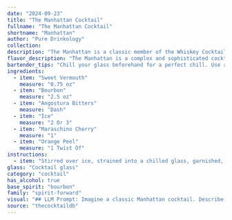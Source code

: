 ```yaml
---
date: "2024-09-23"
title: "The Manhattan Cocktail"
fullname: "The Manhattan Cocktail"
shortname: "Manhattan"
author: "Pure Drinkology"
collection:
description: "The Manhattan is a classic member of the Whiskey Cocktail family, born in the late 19th century.  It's said to have originated in New York City at the Manhattan Club, hence its name.  The combination of bourbon, sweet vermouth, and bitters creates a rich, balanced, and sophisticated drink. "
flavor_description: "The Manhattan is a complex and sophisticated cocktail. Its base of bourbon offers a warm, robust character, tempered by the sweetness and herbal notes of sweet vermouth. A touch of Angostura bitters adds a hint of spice and complexity, while the cherry and orange peel provide contrasting sweet and citrusy accents. The overall taste profile is balanced and elegant, with a smooth and satisfying finish. "
bartender_tips: "Chill your glass beforehand for a perfect chill. Use a good quality bourbon and sweet vermouth.  Don't be afraid to experiment with the ratio of vermouth to bourbon to find your perfect balance. A dash of Angostura bitters is key, but don't overdo it!  Garnish with a cherry and a twist of orange peel for a beautiful presentation. "
ingredients:
  - item: "Sweet Vermouth"
    measure: "0.75 oz"
  - item: "Bourbon"
    measure: "2.5 oz"
  - item: "Angostura Bitters"
    measure: "Dash"
  - item: "Ice"
    measure: "2 Or 3"
  - item: "Maraschino Cherry"
    measure: "1"
  - item: "Orange Peel"
    measure: "1 Twist Of"
instructions:
  - item: "Stirred over ice, strained into a chilled glass, garnished, and served up."
glass: "Cocktail glass"
category: "cocktail"
has_alcohol: true
base_spirit: "bourbon"
family: "spirit-forward"
visual: "## LLM Prompt: Imagine a classic Manhattan cocktail. Describe the appearance of the drink in detail, paying attention to:* **Color:** What is the dominant color of the Manhattan?  Is it a single color, or does it have subtle shades? * **Clarity:** Is the drink transparent, or does it have a cloudy appearance?* **Texture:**  Is the surface of the drink smooth, or does it have any texture? * **Garnish:** Describe the maraschino cherry and orange peel garnish. Consider their colors, sizes, and how they are arranged in the drink. * **Glass:**  What kind of glass is the Manhattan served in?  How does the glass shape enhance the appearance of the drink?Please write a short but descriptive paragraph capturing the visual appeal of a Manhattan. "
source: "thecocktaildb"
---
```


